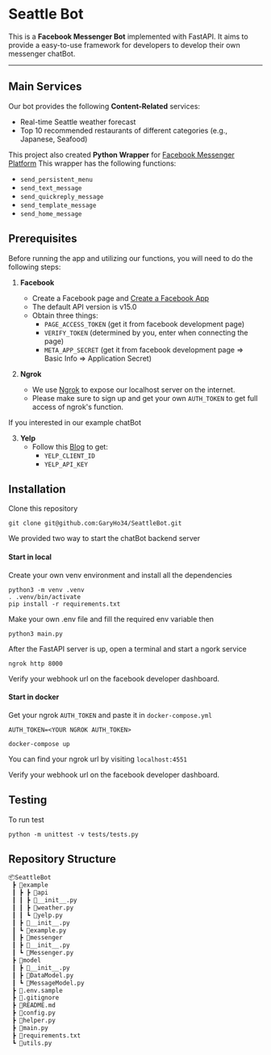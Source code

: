 # Seattle Bot

This is a **Facebook Messenger Bot** implemented with FastAPI. It aims to provide a easy-to-use framework for developers to develop their own messenger chatBot.

---

## Main Services

Our bot provides the following **Content-Related** services:

* Real-time Seattle weather forecast
* Top 10 recommended restaurants of different categories (e.g., Japanese, Seafood)

This project also created **Python Wrapper** for [Facebook Messenger Platform](https://developers.facebook.com/docs/messenger-platform)
This wrapper has the following functions:

* `send_persistent_menu`
* `send_text_message`
* `send_quickreply_message`
* `send_template_message`
* `send_home_message`

## Prerequisites

Before running the app and utilizing our functions, you will need to do the following steps:

1. **Facebook**
    * Create a Facebook page and [Create a Facebook App](https://developers.facebook.com/apps/)
    * The default API version is v15.0
    * Obtain three things:
        * `PAGE_ACCESS_TOKEN` (get it from facebook development page)
        * `VERIFY_TOKEN` (determined by you, enter when connecting the page)
        * `META_APP_SECRET` (get it from facebook development page => Basic Info => Application Secret)

2. **Ngrok**
    * We use [Ngrok](https://ngrok.com/docs/getting-started) to expose our localhost server on the internet.
    * Please make sure to sign up and get your own `AUTH_TOKEN` to get full access of ngrok's function.

If you interested in our example chatBot

3. **Yelp**
    * Follow this [Blog](https://elfsight.com/blog/2020/11/how-to-get-and-use-yelp-api/) to get:
        * `YELP_CLIENT_ID`
        * `YELP_API_KEY`

## Installation

Clone this repository

```
git clone git@github.com:GaryHo34/SeattleBot.git
```

We provided two way to start the chatBot backend server

#### Start in local
Create your own venv environment and install all the dependencies

```
python3 -m venv .venv
. .venv/bin/activate
pip install -r requirements.txt
```

Make your own .env file and fill the required env variable then

```
python3 main.py
```

After the FastAPI server is up, open a terminal and start a ngork service

```
ngrok http 8000
```

Verify your webhook url on the facebook developer dashboard.

#### Start in docker

Get your ngrok `AUTH_TOKEN` and paste it in `docker-compose.yml`
```
AUTH_TOKEN=<YOUR NGROK AUTH_TOKEN>
```

```
docker-compose up
```
You can find your ngrok url by visiting `localhost:4551`

Verify your webhook url on the facebook developer dashboard.


## Testing

To run test

```
python -m unittest -v tests/tests.py
```

## Repository Structure

```md
📦SeattleBot
 ┣ 📂example
 ┃ ┣ ┣ 📂api
 ┃ ┃ ┣ 📜__init__.py
 ┃ ┃ ┣ 📜weather.py
 ┃ ┃ ┗ 📜yelp.py
 ┃ ┣ 📜__init__.py
 ┃ ┗ 📜example.py
 ┃ ┣ 📂messenger
 ┃ ┣ 📜__init__.py
 ┃ ┗ 📜Messenger.py
 ┣ 📂model
 ┃ ┣ 📜__init__.py
 ┃ ┣ 📜DataModel.py
 ┃ ┗ 📜MessageModel.py
 ┣ 📜.env.sample
 ┣ 📜.gitignore
 ┣ 📜README.md
 ┣ 📜config.py
 ┣ 📜helper.py
 ┣ 📜main.py
 ┣ 📜requirements.txt
 ┗ 📜utils.py
```
